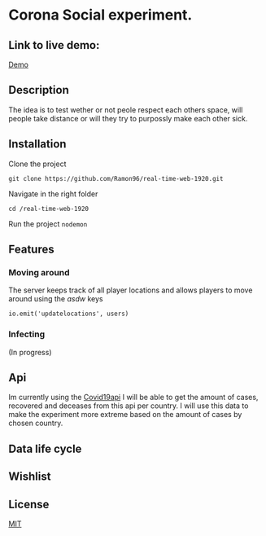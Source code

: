 # Corona Social experiment.

<!-- Add a link to your live demo in Github Pages 🌐-->
## Link to live demo:
[Demo](https://rule-the-world.herokuapp.com/social)

<!-- ☝️ replace this description with a description of your own work -->
## Description
The idea is to test wether or not peole respect each others space, will people take distance or will they try to purpossly make each other sick. 

<!-- Add a nice image here at the end of the week, showing off your shiny frontend 📸 -->

<!-- Maybe a table of contents here? 📚 -->

<!-- How about a section that describes how to install this project? 🤓 -->
## Installation
Clone the project

```git clone https://github.com/Ramon96/real-time-web-1920.git```

Navigate in the right folder

```cd /real-time-web-1920```


Run the project
```nodemon```

<!-- ...but how does one use this project? What are its features 🤔 -->
## Features
### Moving around
The server keeps track of all player locations and allows players to move around using the *asdw* keys

```io.emit('updatelocations', users)```

### Infecting
(In progress)

<!-- What external data source is featured in your project and what are its properties 🌠 -->
## Api
Im currently using the [Covid19api](https://covid19api.com/)
I will be able to get the amount of cases, recovered and deceases from this api per country.
I will use this data to make the experiment more extreme based on the amount of cases by chosen country.

<!-- This would be a good place for your data life cycle ♻️-->
## Data life cycle

<!-- Maybe a checklist of done stuff and stuff still on your wishlist? ✅ -->
## Wishlist

<!-- How about a license here? 📜  -->
## License
[MIT](https://github.com/Ramon96/real-time-web-1920/blob/master/LICENSE)
